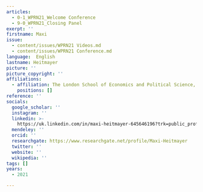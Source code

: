 ```yaml
---
articles:
  - 0-1_WPRN21_Welcome Conference
  - 9-0_WPRN21_Closing Panel
exerpt: ''
firstname: Maxi
issue:
  - content/issues/WPRN21 Videos.md
  - content/issues/WPRN21 Conference.md
language:  English
lastname: Heitmayer
picture: ''
picture_copyright: ''
affiliations:
  - affiliation: The London School of Economics and Political Science, United Kingdom
    positions: []
reference: ''
socials:
  google_scholar: ''
  instagram: ''
  linkedin: >-
    https://uk.linkedin.com/in/maxi-heitmayer-645646196?trk=public_profile_browsemap_profile-result-card_result-card_full-click
  mendeley: ''
  orcid: ''
  researchgate: https://www.researchgate.net/profile/Maxi-Heitmayer
  twitter: ''
  website: ''
  wikipedia: ''
tags: []
years:
  - 2021

---
```

